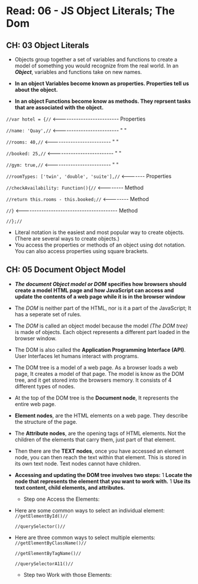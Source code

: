 # Read: 06 - JS Object Literals; The Dom

## CH: 03 Object Literals

- Objects group together a set of variables and functions to create a model of something you would recognize from the real world. In an **_Object_**, variables and functions take on new names.

- **In an object Variables become known as properties. Properties tell us about the object.**
- **In an object Functions become know as methods. They reprsent tasks that are associated with the object.**

``//var hotel = {//``            <------------------------- Properties

``//name: 'Quay',//``            <------------------------- "        "

``//rooms: 40,//``               <------------------------- "        "

``//booked: 25,//``              <------------------------- "        "

``//gym: true,//``               <------------------------- "        "

``//roomTypes: ['twin', 'double', 'suite'],//``    <------- Properties

``//checkAvailability: Function(){//``             <-------- Method

``//return this.rooms - this.booked;//``           <-------- Method

  ``//}``          <---------------------------------------- Method

``//};//``

- Literal notation is the easiest and most popular way to create objects.\(There are several ways to create objects.\)
- You access the properties or methods of an object using dot notation. You can also access properties using square brackets.


## CH: 05 Document Object Model

- **_The document Object model or DOM_** **specifies how browsers should create a model HTML page and how JavaScript can access and update the contents of a web page while it is in the browser window**

- The *DOM* is neither part of the HTML, nor is it a part of the JavaScript; It has a seperate set of rules.
- The *DOM* is called an object model because the model *(The DOM tree)* is made of objects. Each object represents a different part loaded in the browser window.
- The DOM is also called the **Application Programming Interface (API)**. User Interfaces let humans interact with programs.
- The DOM tree is a model of a web page. As a browser loads a web page, It creates a model of that page. The model is know as the DOM tree, and it get stored into the browsers memory. It consists of 4 different types of nodes.
- At the top of the DOM tree is the **Document node**, It represents the entire web page.
- **Element nodes**, are the HTML elements on a web page. They describe the structure of the page.
- The **Attribute nodes**, are the opening tags of HTML elements. Not the children of the elements that carry them, just part of that element. 
- Then there are the **TEXT nodes**, once you have accessed an element node, you can then reach the text within that element. This is stored in its own text node. Text nodes cannot have children. 

- **Accessing and updating the DOM tree involves two steps:**
  1 **Locate the node that represents the element that you want to work with.**
    1 **Use its text content, child elements, and attributes.**

    - Step one Access the Elements:

- Here are some common ways to select an individual element: 
     ``//getElementById()//``

     ``//querySelector()//``

- Here are three common ways to select multiple elements:
     ``//getElementByClassName()//``

     ``//getElementByTagName()//``

     ``//querySelectorA11()//``

   - Step two Work with those Elements:

   


